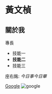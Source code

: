 # 黃文楨

## 關於我

專長
* 技能一
* **技能二**
* 技能三

座右銘: *今日事今日畢*

[Google](http://www.google.com)
![google](https://www.google.com/images/branding/googlelogo/2x/googlelogo_light_color_272x92dp.png)
